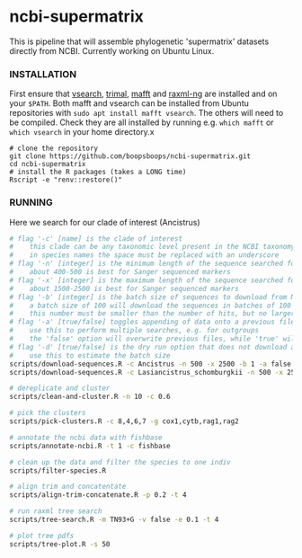 # ncbi-supermatrix

This is pipeline that will assemble phylogenetic 'supermatrix' datasets directly from NCBI. Currently working on Ubuntu Linux.

### INSTALLATION

First ensure that [vsearch](https://github.com/torognes/vsearch), [trimal](https://github.com/inab/trimal), [mafft](https://mafft.cbrc.jp/alignment/software/) and [raxml-ng](https://github.com/amkozlov/raxml-ng) are installed and on your `$PATH`. Both mafft and vsearch can be installed from Ubuntu repositories with `sudo apt install mafft vsearch`. The others will need to be compiled. Check they are all installed by running e.g. `which mafft` or `which vsearch` in your home directory.x

```
# clone the repository 
git clone https://github.com/boopsboops/ncbi-supermatrix.git
cd ncbi-supermatrix
# install the R packages (takes a LONG time)
Rscript -e "renv::restore()"
```

### RUNNING

Here we search for our clade of interest (Ancistrus)

```bash
# flag '-c' [name] is the clade of interest
#    this clade can be any taxonomic level present in the NCBI taxonomy database (https://www.ncbi.nlm.nih.gov/taxonomy)
#    in species names the space must be replaced with an underscore
# flag '-n' [integer] is the minimum length of the sequence searched for (bp)
#    about 400-500 is best for Sanger sequenced markers
# flag '-x' [integer] is the maximum length of the sequence searched for (bp)
#    about 1500-2500 is best for Sanger sequenced markers
# flag '-b' [integer] is the batch size of sequences to download from NCBI Entrez.
#    a batch size of 100 will download the sequences in batches of 100 or divide them 
#    this number must be smaller than the number of hits, but no larger than 9999
# flag '-a' [true/false] toggles appending of data onto a previous file.
#    use this to perform multiple searches, e.g. for outgroups
#    the 'false' option will overwrite previous files, while 'true' will add data
# flag '-d' [true/false] is the dry run option that does not download any sequence data
#    use this to estimate the batch size
scripts/download-sequences.R -c Ancistrus -n 500 -x 2500 -b 1 -a false -d true
scripts/download-sequences.R -c Lasiancistrus_schomburgkii -n 500 -x 2500 -b 1 -a false -d true

```


```bash
# dereplicate and cluster
scripts/clean-and-cluster.R -n 10 -c 0.6

# pick the clusters
scripts/pick-clusters.R -c 8,4,6,7 -g cox1,cytb,rag1,rag2

# annotate the ncbi data with fishbase
scripts/annotate-ncbi.R -t 1 -c fishbase

# clean up the data and filter the species to one indiv 
scripts/filter-species.R

# align trim and concatentate
scripts/align-trim-concatenate.R -p 0.2 -t 4

# run raxml tree search
scripts/tree-search.R -m TN93+G -v false -e 0.1 -t 4

# plot tree pdfs
scripts/tree-plot.R -s 50

```
